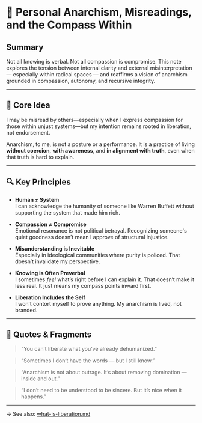 # 🌱 Personal Anarchism, Misreadings, and the Compass Within

## Summary

Not all knowing is verbal. Not all compassion is compromise. This note explores the tension between internal clarity and external misinterpretation — especially within radical spaces — and reaffirms a vision of anarchism grounded in compassion, autonomy, and recursive integrity.

---

## 🧭 Core Idea

I may be misread by others—especially when I express compassion for those within unjust systems—but my intention remains rooted in liberation, not endorsement.

Anarchism, to me, is not a posture or a performance. It is a practice of living **without coercion**, **with awareness**, and **in alignment with truth**, even when that truth is hard to explain.

---

## 🔍 Key Principles

- **Human ≠ System**  
  I can acknowledge the humanity of someone like Warren Buffett without supporting the system that made him rich.

- **Compassion ≠ Compromise**  
  Emotional resonance is not political betrayal. Recognizing someone's quiet goodness doesn’t mean I approve of structural injustice.

- **Misunderstanding is Inevitable**  
  Especially in ideological communities where purity is policed. That doesn’t invalidate my perspective.

- **Knowing is Often Preverbal**  
  I sometimes *feel* what’s right before I can explain it. That doesn’t make it less real. It just means my compass points inward first.

- **Liberation Includes the Self**  
  I won’t contort myself to prove anything. My anarchism is lived, not branded.

---

## 💬 Quotes & Fragments

> “You can’t liberate what you’ve already dehumanized.”

> “Sometimes I don’t have the words — but I still know.”

> “Anarchism is not about outrage. It’s about removing domination — inside and out.”

> “I don’t need to be understood to be sincere. But it’s nice when it happens.”

---
 
 → See also: [what-is-liberation.md](what-is-liberation.md)
 